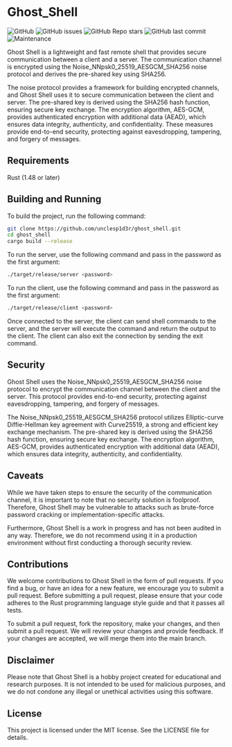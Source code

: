 # Ghost_Shell

![GitHub](https://img.shields.io/github/license/unclesp1d3r/ghost_shell)
![GitHub issues](https://img.shields.io/github/issues/unclesp1d3r/ghost_shell)
![GitHub Repo stars](https://img.shields.io/github/stars/unclesp1d3r/ghost_shell?style=social)
![GitHub last commit](https://img.shields.io/github/last-commit/unclesp1d3r/ghost_shell)
![Maintenance](https://img.shields.io/maintenance/yes/2023)

Ghost Shell is a lightweight and fast remote shell that provides secure communication between a client and a server. The communication channel is encrypted using the Noise_NNpsk0_25519_AESGCM_SHA256 noise protocol and derives the pre-shared key using SHA256.

The noise protocol provides a framework for building encrypted channels, and Ghost Shell uses it to secure communication between the client and server. The pre-shared key is derived using the SHA256 hash function, ensuring secure key exchange. The encryption algorithm, AES-GCM, provides authenticated encryption with additional data (AEAD), which ensures data integrity, authenticity, and confidentiality. These measures provide end-to-end security, protecting against eavesdropping, tampering, and forgery of messages.

## Requirements

Rust (1.48 or later)

## Building and Running

To build the project, run the following command:

```bash
git clone https://github.com/unclesp1d3r/ghost_shell.git
cd ghost_shell
cargo build --release

```

To run the server, use the following command and pass in the password as the first argument:

```bash
./target/release/server <password>
```

To run the client, use the following command and pass in the password as the first argument:

```bash
./target/release/client <password>
```

Once connected to the server, the client can send shell commands to the server, and the server will execute the command and return the output to the client. The client can also exit the connection by sending the exit command.

## Security

Ghost Shell uses the Noise_NNpsk0_25519_AESGCM_SHA256 noise protocol to encrypt the communication channel between the client and the server. This protocol provides end-to-end security, protecting against eavesdropping, tampering, and forgery of messages.

The Noise_NNpsk0_25519_AESGCM_SHA256 protocol utilizes Elliptic-curve Diffie-Hellman key agreement with Curve25519, a strong and efficient key exchange mechanism. The pre-shared key is derived using the SHA256 hash function, ensuring secure key exchange. The encryption algorithm, AES-GCM, provides authenticated encryption with additional data (AEAD), which ensures data integrity, authenticity, and confidentiality.

## Caveats

While we have taken steps to ensure the security of the communication channel, it is important to note that no security solution is foolproof. Therefore, Ghost Shell may be vulnerable to attacks such as brute-force password cracking or implementation-specific attacks.

Furthermore, Ghost Shell is a work in progress and has not been audited in any way. Therefore, we do not recommend using it in a production environment without first conducting a thorough security review.

## Contributions

We welcome contributions to Ghost Shell in the form of pull requests. If you find a bug, or have an idea for a new feature, we encourage you to submit a pull request. Before submitting a pull request, please ensure that your code adheres to the Rust programming language style guide and that it passes all tests.

To submit a pull request, fork the repository, make your changes, and then submit a pull request. We will review your changes and provide feedback. If your changes are accepted, we will merge them into the main branch.

## Disclaimer

Please note that Ghost Shell is a hobby project created for educational and research purposes. It is not intended to be used for malicious purposes, and we do not condone any illegal or unethical activities using this software.

## License

This project is licensed under the MIT license. See the LICENSE file for details.
